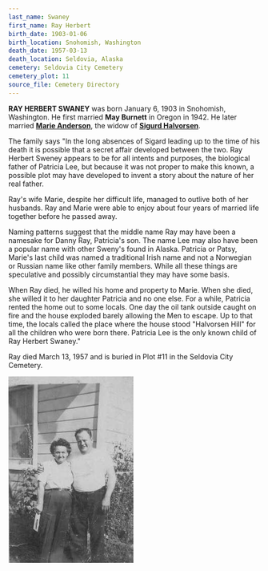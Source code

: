 ```yaml
---
last_name: Swaney
first_name: Ray Herbert
birth_date: 1903-01-06
birth_location: Snohomish, Washington
death_date: 1957-03-13
death_location: Seldovia, Alaska
cemetery: Seldovia City Cemetery
cemetery_plot: 11
source_file: Cemetery Directory
---
```

**RAY HERBERT SWANEY** was born January 6, 1903 in Snohomish, Washington. He first married **May Burnett** in Oregon in 1942. He later married [**Marie Anderson**](./Anderson_Marie.md), the widow of [**Sigurd Halvorsen**](./Halvorsen_Sigurd.md). 

The family says "In the long absences of Sigard leading up to the time of his death it is possible that a secret affair developed between the two. Ray Herbert Sweney appears to be for all intents and purposes, the biological father of Patricia Lee, but because it was not proper to make this known, a possible plot may have developed to invent a story about the nature of her real father.

Ray's wife Marie, despite her difficult life, managed to outlive both of her husbands. Ray and Marie were able to enjoy about four years of married life together before he passed away.

Naming patterns suggest that the middle name Ray may have been a namesake for Danny Ray, Patricia's son. The name Lee may also have been a popular name with other Sweny's found in Alaska. Patricia or Patsy, Marie's last child was named a traditional Irish name and not a Norwegian or Russian name like other family members. While all these things are speculative and possibly circumstantial they may have some basis.

When Ray died, he willed his home and property to Marie. When she died, she willed it to her daughter Patricia and no one else. For a while, Patricia rented the home out to some locals. One day the oil tank outside caught on fire and the house exploded barely allowing the Men to escape. Up to that time, the locals called the place where the house stood "Halvorsen Hill" for all the children who were born there. Patricia Lee is the only known child of Ray Herbert Swaney."

Ray died March 13, 1957 and is buried in Plot #11 in the Seldovia City Cemetery.


![](../assets/images/Sigurd%20Halversen%20family/media/image2.jpeg)


